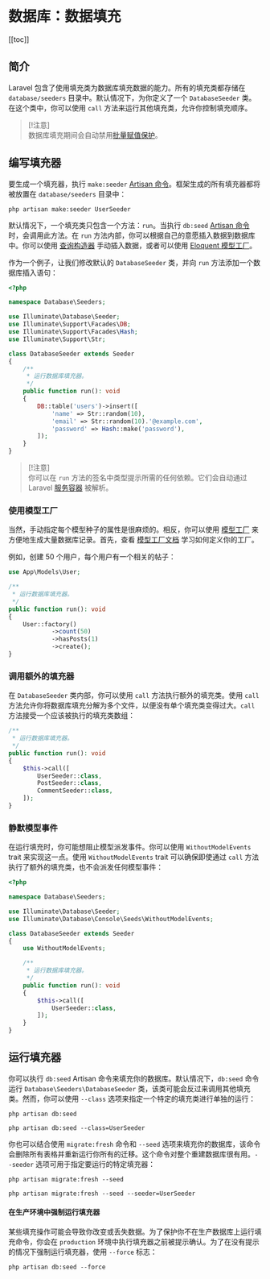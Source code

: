 # 数据库：数据填充

[[toc]]

## 简介

Laravel 包含了使用填充类为数据库填充数据的能力。所有的填充类都存储在 `database/seeders` 目录中。默认情况下，为你定义了一个 `DatabaseSeeder` 类。在这个类中，你可以使用 `call` 方法来运行其他填充类，允许你控制填充顺序。

> [!注意]  
> 数据库填充期间会自动禁用[批量赋值保护](/docs/11/eloquent/eloquent#mass-assignment)。

## 编写填充器

要生成一个填充器，执行 `make:seeder` [Artisan 命令](/docs/11/digging-deeper/artisan)。框架生成的所有填充器都将被放置在 `database/seeders` 目录中：

```shell
php artisan make:seeder UserSeeder
```

默认情况下，一个填充类只包含一个方法：`run`。当执行 `db:seed` [Artisan 命令](/docs/11/digging-deeper/artisan) 时，会调用此方法。在 `run` 方法内部，你可以根据自己的意愿插入数据到数据库中。你可以使用 [查询构造器](/docs/11/database/queries) 手动插入数据，或者可以使用 [Eloquent 模型工厂](/docs/11/eloquent/eloquent-factories)。

作为一个例子，让我们修改默认的 `DatabaseSeeder` 类，并向 `run` 方法添加一个数据库插入语句：

```php
<?php

namespace Database\Seeders;

use Illuminate\Database\Seeder;
use Illuminate\Support\Facades\DB;
use Illuminate\Support\Facades\Hash;
use Illuminate\Support\Str;

class DatabaseSeeder extends Seeder
{
    /**
     * 运行数据库填充器。
     */
    public function run(): void
    {
        DB::table('users')->insert([
            'name' => Str::random(10),
            'email' => Str::random(10).'@example.com',
            'password' => Hash::make('password'),
        ]);
    }
}
```

> [!注意]  
> 你可以在 `run` 方法的签名中类型提示所需的任何依赖。它们会自动通过 Laravel [服务容器](/docs/11/architecture-concepts/container) 被解析。

### 使用模型工厂

当然，手动指定每个模型种子的属性是很麻烦的。相反，你可以使用 [模型工厂](/docs/11/eloquent/eloquent-factories) 来方便地生成大量数据库记录。首先，查看 [模型工厂文档](/docs/11/eloquent/eloquent-factories) 学习如何定义你的工厂。

例如，创建 50 个用户，每个用户有一个相关的帖子：

```php
use App\Models\User;

/**
 * 运行数据库填充器。
 */
public function run(): void
{
    User::factory()
            ->count(50)
            ->hasPosts(1)
            ->create();
}
```

### 调用额外的填充器

在 `DatabaseSeeder` 类内部，你可以使用 `call` 方法执行额外的填充类。使用 `call` 方法允许你将数据库填充分解为多个文件，以便没有单个填充类变得过大。`call` 方法接受一个应该被执行的填充类数组：

```php
/**
 * 运行数据库填充器。
 */
public function run(): void
{
    $this->call([
        UserSeeder::class,
        PostSeeder::class,
        CommentSeeder::class,
    ]);
}
```

### 静默模型事件

在运行填充时，你可能想阻止模型派发事件。你可以使用 `WithoutModelEvents` trait 来实现这一点。使用 `WithoutModelEvents` trait 可以确保即使通过 `call` 方法执行了额外的填充类，也不会派发任何模型事件：

```php
<?php

namespace Database\Seeders;

use Illuminate\Database\Seeder;
use Illuminate\Database\Console\Seeds\WithoutModelEvents;

class DatabaseSeeder extends Seeder
{
    use WithoutModelEvents;

    /**
     * 运行数据库填充器。
     */
    public function run(): void
    {
        $this->call([
            UserSeeder::class,
        ]);
    }
}
```

## 运行填充器

你可以执行 `db:seed` Artisan 命令来填充你的数据库。默认情况下，`db:seed` 命令运行 `Database\Seeders\DatabaseSeeder` 类，该类可能会反过来调用其他填充类。然而，你可以使用 `--class` 选项来指定一个特定的填充类进行单独的运行：

```shell
php artisan db:seed

php artisan db:seed --class=UserSeeder
```

你也可以结合使用 `migrate:fresh` 命令和 `--seed` 选项来填充你的数据库，该命令会删除所有表格并重新运行你所有的迁移。这个命令对整个重建数据库很有用。`--seeder` 选项可用于指定要运行的特定填充器：

```shell
php artisan migrate:fresh --seed

php artisan migrate:fresh --seed --seeder=UserSeeder
```

#### 在生产环境中强制运行填充器

某些填充操作可能会导致你改变或丢失数据。为了保护你不在生产数据库上运行填充命令，你会在 `production` 环境中执行填充器之前被提示确认。为了在没有提示的情况下强制运行填充器，使用 `--force` 标志：

```shell
php artisan db:seed --force
```
